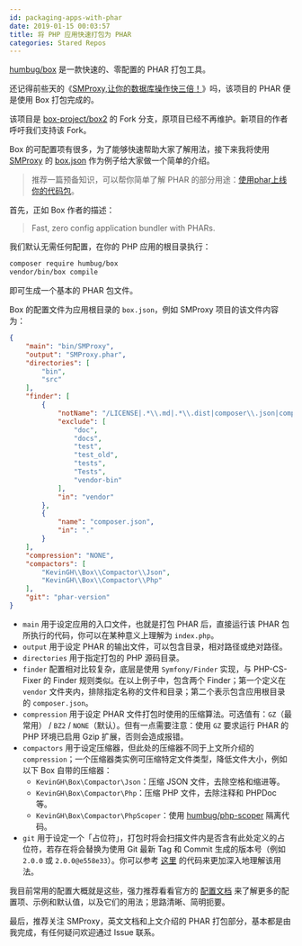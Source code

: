 ```yaml
---
id: packaging-apps-with-phar
date: 2019-01-15 00:03:57
title: 将 PHP 应用快速打包为 PHAR
categories: Stared Repos
---
```


[humbug/box](https://github.com/humbug/box) 是一款快速的、零配置的 PHAR 打包工具。

还记得前些天的《[SMProxy,让你的数据库操作快三倍！](https://laravel-china.org/articles/19742)》吗，该项目的 PHAR 便是使用 Box 打包完成的。

<!--more-->

该项目是 [box-project/box2](https://github.com/box-project/box2) 的 Fork 分支，原项目已经不再维护。新项目的作者呼吁我们支持该 Fork。

Box 的可配置项有很多，为了能够快速帮助大家了解用法，接下来我将使用 [SMProxy](https://github.com/louislivi/SMProxy) 的 [box.json](https://github.com/louislivi/SMProxy/blob/master/box.json) 作为例子给大家做一个简单的介绍。

> 推荐一篇预备知识，可以帮你简单了解 PHAR 的部分用途：[使用phar上线你的代码包](https://segmentfault.com/a/1190000002166235)。

首先，正如 Box 作者的描述：

> Fast, zero config application bundler with PHARs.

我们默认无需任何配置，在你的 PHP 应用的根目录执行：

```bash
composer require humbug/box
vendor/bin/box compile 
```

即可生成一个基本的 PHAR 包文件。

Box 的配置文件为应用根目录的 `box.json`，例如 SMProxy 项目的该文件内容为：

```json
{
    "main": "bin/SMProxy",
    "output": "SMProxy.phar",
    "directories": [
        "bin",
        "src"
    ],
    "finder": [
        {
            "notName": "/LICENSE|.*\\.md|.*\\.dist|composer\\.json|composer\\.lock/",
            "exclude": [
                "doc",
                "docs",
                "test",
                "test_old",
                "tests",
                "Tests",
                "vendor-bin"
            ],
            "in": "vendor"
        },
        {
            "name": "composer.json",
            "in": "."
        }
    ],
    "compression": "NONE",
    "compactors": [
        "KevinGH\\Box\\Compactor\\Json",
        "KevinGH\\Box\\Compactor\\Php"
    ],
    "git": "phar-version"
}
```

- `main` 用于设定应用的入口文件，也就是打包 PHAR 后，直接运行该 PHAR 包所执行的代码，你可以在某种意义上理解为 `index.php`。
- `output` 用于设定 PHAR 的输出文件，可以包含目录，相对路径或绝对路径。
- `directories` 用于指定打包的 PHP 源码目录。
- `finder` 配置相对比较复杂，底层是使用 `Symfony/Finder` 实现，与 PHP-CS-Fixer 的 Finder 规则类似。在以上例子中，包含两个 Finder；第一个定义在 `vendor` 文件夹内，排除指定名称的文件和目录；第二个表示包含应用根目录的 `composer.json`。
- `compression` 用于设定 PHAR 文件打包时使用的压缩算法。可选值有：`GZ`（最常用） / `BZ2` / `NONE`（默认）。但有一点需要注意：使用 `GZ` 要求运行 PHAR 的 PHP 环境已启用 Gzip 扩展，否则会造成报错。
- `compactors` 用于设定压缩器，但此处的压缩器不同于上文所介绍的 `compression`；一个压缩器类实例可压缩特定文件类型，降低文件大小，例如以下 Box 自带的压缩器：
  - `KevinGH\Box\Compactor\Json`：压缩 JSON 文件，去除空格和缩进等。
  - `KevinGH\Box\Compactor\Php`：压缩 PHP 文件，去除注释和 PHPDoc 等。
  - `KevinGH\Box\Compactor\PhpScoper`：使用 [humbug/php-scoper](https://github.com/humbug/php-scoper) 隔离代码。
- `git` 用于设定一个「占位符」，打包时将会扫描文件内是否含有此处定义的占位符，若存在将会替换为使用 Git 最新 Tag 和 Commit 生成的版本号（例如 `2.0.0` 或 `2.0.0@e558e33`）。你可以参考 [这里](https://github.com/louislivi/SMProxy/blob/246b8b04f0a32336a254442ce4a5b4cd8355d349/bin/bootstrap.php#L17) 的代码来更加深入地理解该用法。

我目前常用的配置大概就是这些，强力推荐看看官方的 [配置文档](https://github.com/humbug/box/blob/master/doc/configuration.md) 来了解更多的配置项、示例和默认值，以及它们的用法；思路清晰、简明扼要。

最后，推荐关注 SMProxy，英文文档和上文介绍的 PHAR 打包部分，基本都是由我完成，有任何疑问欢迎通过 Issue 联系。